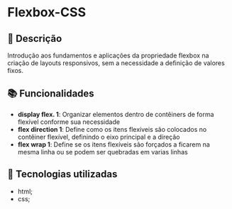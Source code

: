 # Flexbox-CSS


## :memo: Descrição
Introdução aos fundamentos e aplicações da propriedade flexbox na criação de layouts responsivos, sem a necessidade a definição de valores fixos.

## :books: Funcionalidades
* <b>display flex. 1</b>: Organizar elementos dentro de contêiners de forma flexível conforme sua necessidade
* <b>flex direction 1</b>: Define como os itens flexíveis são colocados no contêiner flexível, definindo o eixo principal e a direção 
* <b>flex wrap 1</b>: Define se os itens flexíveis são forçados a ficarem na mesma linha ou se podem ser quebradas em varias linhas

## :wrench: Tecnologias utilizadas
* html;
* css;
